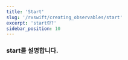 ```yaml
---
title: 'Start'
slug: '/rxswift/creating_observables/start'
excerpt: 'start란?'
sidebar_position: 10
---
```


### start를 설명합니다.
